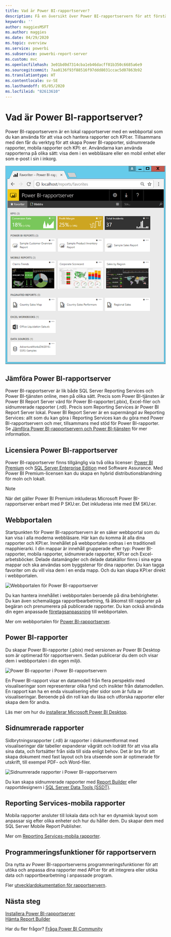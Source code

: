 ```yaml
---
title: Vad är Power BI-rapportserver?
description: Få en översikt över Power BI-rapportservern för att förstå hur den passar in med SQL Server Reporting Services (SSRS) och resten av Power BI.
keywords: ''
author: maggiesMSFT
ms.author: maggies
ms.date: 04/29/2020
ms.topic: overview
ms.service: powerbi
ms.subservice: powerbi-report-server
ms.custom: mvc
ms.openlocfilehash: 3e01bd0d7314cba1eb46dacff01b350c6685a6e9
ms.sourcegitcommit: 7aa0136f93f88516f97ddd8031ccac5d07863b92
ms.translationtype: HT
ms.contentlocale: sv-SE
ms.lasthandoff: 05/05/2020
ms.locfileid: "82613610"
---
```

# <a name="what-is-power-bi-report-server"></a>Vad är Power BI-rapportserver?

Power BI-rapportservern är en lokal rapportserver med en webbportal som du kan använda för att visa och hantera rapporter och KPI:er. Tillsammans med den får du verktyg för att skapa Power BI-rapporter, sidnumrerade rapporter, mobila rapporter och KPI: er. Användarna kan använda rapporterna på olika sätt: visa dem i en webbläsare eller en mobil enhet eller som e-post i sin i inkorg.

![Webbportalen för Power BI-rapportserver](media/get-started/power-bi-report-server-overview.png)

## <a name="comparing-power-bi-report-server"></a>Jämföra Power BI-rapportserver 
Power BI-rapportserver är lik både SQL Server Reporting Services och Power BI-tjänsten online, men på olika sätt. Precis som Power BI-tjänsten är Power BI Report Server värd för Power BI-rapporter(.pbix), Excel-filer och sidnumrerade rapporter (.rdl). Precis som Reporting Services är Power BI Report Server lokal. Power BI Report Server är en supermängd av Reporting Services: allt som du kan göra i Reporting Services kan du göra med Power BI-rapportservern och mer, tillsammans med stöd för Power BI-rapporter. Se [Jämföra Power BI-rapportservern och Power BI-tjänsten](compare-report-server-service.md) för mer information.

## <a name="licensing-power-bi-report-server"></a>Licensiera Power BI-rapportserver
Power BI-rapportserver finns tillgänglig via två olika licenser: [Power BI Premium](../service-premium-what-is.md) och [SQL Server Enterprise Edition](https://www.microsoft.com/sql-server/sql-server-2017-editions) med Software Assurance. Med Power BI Premium-licensen kan du skapa en hybrid distributionsblandning för moln och lokalt.  

> [!NOTE]
> När det gäller Power BI Premium inkluderas Microsoft Power BI-rapportserver enbart med P SKU:er. Det inkluderas inte med EM SKU:er.

## <a name="web-portal"></a>Webbportalen
Startpunkten för Power BI-rapportservern är en säker webbportal som du kan visa i alla moderna webbläsare. Här kan du komma åt alla dina rapporter och KPI:er. Innehållet på webbportalen ordnas i en traditionell mapphierarki. I din mappar är innehåll grupperade efter typ: Power BI-rapporter, mobila rapporter, sidnumrerade rapporter, KPI:er och Excel-arbetsböcker. Delade datamängder och delade datakällor finns i sina egna mappar och ska användas som byggstenar för dina rapporter. Du kan tagga favoriter om du vill visa dem i en enda mapp. Och du kan skapa KPI:er direkt i webbportalen. 

![Webbportalen för Power BI-rapportserver](media/get-started/web-portal.png)

Du kan hantera innehållet i webbportalen beroende på dina behörigheter. Du kan även schemalägga rapportbearbetning, få åtkomst till rapporter på begäran och prenumerera på publicerade rapporter. Du kan också använda din egen anpassade [företagsanpassning](https://docs.microsoft.com/sql/reporting-services/branding-the-web-portal) till webbportalen. 

Mer om webbportalen för [Power BI-rapportserver](https://docs.microsoft.com/sql/reporting-services/web-portal-ssrs-native-mode).

## <a name="power-bi-reports"></a>Power BI-rapporter
Du skapar Power BI-rapporter (.pbix) med versionen av Power BI Desktop som är optimerad för rapportservern. Sedan publicerar du dem och visar dem i webbportalen i din egen miljö.

![Power BI-rapporter i Power BI-rapportservern](media/get-started/powerbi-reports.png)

En Power BI-rapport visar en datamodell från flera perspektiv med visualiseringar som representerar olika fynd och insikter från datamodellen.  En rapport kan ha en enda visualisering eller sidor som är fulla av visualiseringar. Beroende på din roll kan du läsa och utforska rapporter eller skapa dem för andra.

Läs mer om hur du [installerar Microsoft Power BI Desktop](install-powerbi-desktop.md).

## <a name="paginated-reports"></a>Sidnumrerade rapporter
Sidbrytningsrapporter (.rdl) är rapporter i dokumentformat med visualiseringar där tabeller expanderar vågrätt och lodrätt för att visa alla sina data, och fortsätter från sida till sida enligt behov. Det är bra för att skapa dokument med fast layout och bra utseende som är optimerade för utskrift, till exempel PDF- och Word-filer. 

![Sidnumrerade rapporter i Power BI-rapportservern](media/get-started/paginated-reports.png)

Du kan skapa sidnumrerade rapporter med [Report Builder](https://docs.microsoft.com/sql/reporting-services/report-builder/report-builder-in-sql-server-2016) eller rapportdesignern i [SQL Server Data Tools (SSDT)](https://docs.microsoft.com/sql/reporting-services/tools/reporting-services-in-sql-server-data-tools-ssdt).

## <a name="reporting-services-mobile-reports"></a>Reporting Services-mobila rapporter
Mobila rapporter ansluter till lokala data och har en dynamisk layout som anpassar sig efter olika enheter och hur du håller dem. Du skapar dem med SQL Server Mobile Report Publisher.

Mer om [Reporting Services-mobila rapporter](https://docs.microsoft.com/sql/reporting-services/mobile-reports/create-mobile-reports-with-sql-server-mobile-report-publisher). 

## <a name="report-server-programming-features"></a>Programmeringsfunktioner för rapportservern
Dra nytta av Power BI-rapportserverns programmeringsfunktioner för att utöka och anpassa dina rapporter med API:er för att integrera eller utöka data och rapportbearbetning i anpassade program.

Fler [utvecklardokumentation för rapportservern](https://docs.microsoft.com/sql/reporting-services/reporting-services-developer-documentation).

## <a name="next-steps"></a>Nästa steg
[Installera Power BI-rapportserver](install-report-server.md)  
[Hämta Report Builder](https://www.microsoft.com/download/details.aspx?id=53613)  

Har du fler frågor? [Fråga Power BI Community](https://community.powerbi.com/)


